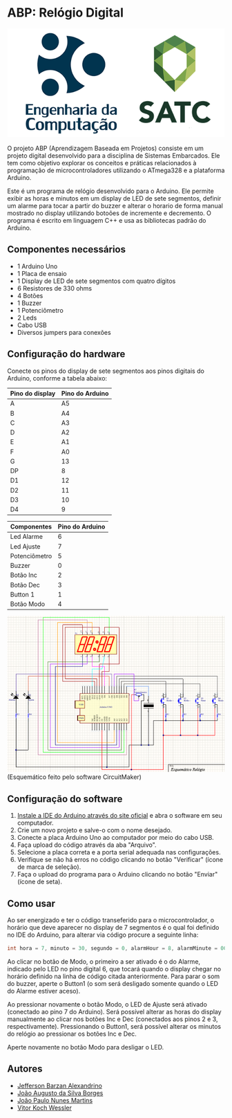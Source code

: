 # ABP: Relógio Digital

![Logo](logos_satc_enc.png)

O projeto ABP (Aprendizagem Baseada em Projetos) consiste em um projeto digital desenvolvido para a disciplina de Sistemas Embarcados. Ele tem como objetivo explorar os conceitos e práticas relacionados à programação de microcontroladores utilizando o ATmega328 e a plataforma Arduino.

Este é um programa de relógio desenvolvido para o Arduino. Ele permite exibir as horas e minutos em um display de LED de sete segmentos, definir um alarme para tocar a partir do buzzer e alterar o horario de forma manual mostrado no display utilizando botoões de incremente e decremento. O programa é escrito em linguagem C++ e usa as bibliotecas padrão do Arduino.

## Componentes necessários
* 1 Arduino Uno
* 1 Placa de ensaio
* 1 Display de LED de sete segmentos com quatro dígitos
* 6 Resistores de 330 ohms 
* 4 Botões
* 1 Buzzer
* 1 Potenciômetro 
* 2 Leds
* Cabo USB
* Diversos jumpers para conexões

## Configuração do hardware
Conecte os pinos do display de sete segmentos aos pinos digitais do Arduino, conforme a tabela abaixo:

|Pino do display |	Pino do Arduino   |
|----------------|--------------------|
|              A | A5   |
|              B | A4   |	
|              C | A3   |	
|              D | A2   |	
|              E | A1   |	
|              F | A0   |  	
|              G | 13   |
|             DP | 8	|
|             D1 | 12   |
|             D2 | 11   |
|             D3 | 10   |
|             D4 | 9    |

|Componentes     |	Pino do Arduino    |
|----------------|-------------------- |
|      Led Alarme| 6                   |
|      Led Ajuste| 7	               |
|   Potenciômetro| 5	               |
|          Buzzer| 0	               |	
|       Botão Inc| 2                   |
|       Botão Dec| 3                   |
|        Button 1| 1                   |
|      Botão Modo| 4                   |

![Esquemático do Relógio](/relogioesq.png)
(Esquemático feito pelo software CircuitMaker)

## Configuração do software
1. [Instale a IDE do Arduino através do site oficial](https://www.arduino.cc/en/software) e abra o software em seu computador.
2. Crie um novo projeto e salve-o com o nome desejado.
3. Conecte a placa Arduino Uno ao computador por meio do cabo USB.
4. Faça upload do código através da aba "Arquivo".
5. Selecione a placa correta e a porta serial adequada nas configurações.
6. Verifique se não há erros no código clicando no botão "Verificar" (ícone de marca de seleção).
7. Faça o upload do programa para o Arduino clicando no botão "Enviar" (ícone de seta).

## Como usar
Ao ser energizado e ter o código transeferido para o microcontrolador, o horário que deve aparecer no display de 7 segmentos é o qual foi definido no IDE do Arduino, para alterar via código  procure a seguinte linha:

```c
int hora = 7, minuto = 30, segundo = 0, alarmHour = 8, alarmMinute = 00, currentMode = 0, currentState = 0;
``` 

Ao clicar no botão de Modo, o primeiro a ser ativado é o do Alarme, indicado pelo LED no pino digital 6, que tocará quando o display chegar no horário definido na linha de código citada anteriormente. Para parar o som do buzzer, aperte o Button1 (o som será desligado somente quando o LED do Alarme estiver aceso).

Ao pressionar novamente o botão Modo, o LED de Ajuste será ativado (conectado ao pino 7 do Arduino). Será possível alterar as horas do display manualmente ao clicar nos botões Inc e Dec (conectados aos pinos 2 e 3, respectivamente). Pressionando o Button1, será possível alterar os minutos do relógio ao pressionar os botões Inc e Dec.

Aperte novamente no botão Modo para desligar o LED. 

## Autores
- [Jefferson Barzan Alexandrino](https://github.com/JeffAlexandrino)
- [João Augusto da Silva Borges](https://github.com/autor2)
- [João Paulo Nunes Martins](https://github.com/joaopaulomts)
- [Vitor Koch Wessler](https://github.com/VitorKW)

